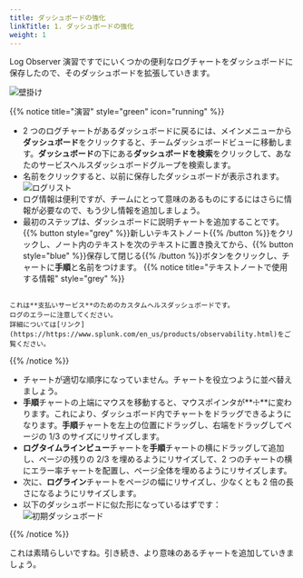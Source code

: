 ```yaml
---
title: ダッシュボードの強化
linkTitle: 1. ダッシュボードの強化
weight: 1
---
```


Log Observer 演習ですでにいくつかの便利なログチャートをダッシュボードに保存したので、そのダッシュボードを拡張していきます。

![壁掛け](../images/wall-mount.png)

{{% notice title="演習" style="green" icon="running" %}}

- 2 つのログチャートがあるダッシュボードに戻るには、メインメニューから**ダッシュボード**をクリックすると、チームダッシュボードビューに移動します。**ダッシュボード**の下にある**ダッシュボードを検索**をクリックして、あなたのサービスヘルスダッシュボードグループを検索します。
- 名前をクリックすると、以前に保存したダッシュボードが表示されます。
  ![ログリスト](../../7-log-observer/images/log-observer-custom-dashboard.png)
- ログ情報は便利ですが、チームにとって意味のあるものにするにはさらに情報が必要なので、もう少し情報を追加しましょう。
- 最初のステップは、ダッシュボードに説明チャートを追加することです。{{% button style="grey" %}}新しいテキストノート{{% /button %}}をクリックし、ノート内のテキストを次のテキストに置き換えてから、{{% button style="blue" %}}保存して閉じる{{% /button %}}ボタンをクリックし、チャートに**手順**と名前をつけます。
  {{% notice title="テキストノートで使用する情報" style="grey" %}}

```text

これは**支払いサービス**のためのカスタムヘルスダッシュボードです。
ログのエラーに注意してください。
詳細については[リンク](https://https://www.splunk.com/en_us/products/observability.html)をご覧ください。

```

{{% /notice %}}

- チャートが適切な順序になっていません。チャートを役立つように並べ替えましょう。
- **手順**チャートの上端にマウスを移動すると、マウスポインタが**☩**に変わります。これにより、ダッシュボード内でチャートをドラッグできるようになります。**手順**チャートを左上の位置にドラッグし、右端をドラッグしてページの 1/3 のサイズにリサイズします。
- **ログタイムラインビュー**チャートを**手順**チャートの横にドラッグして追加し、ページの残りの 2/3 を埋めるようにリサイズして、2 つのチャートの横にエラー率チャートを配置し、ページ全体を埋めるようにリサイズします。
- 次に、**ログライン**チャートをページの幅にリサイズし、少なくとも 2 倍の長さになるようにリサイズします。
- 以下のダッシュボードに似た形になっているはずです：
  ![初期ダッシュボード](../images/initial-dashboard.png)

{{% /notice %}}

これは素晴らしいですね。引き続き、より意味のあるチャートを追加していきましょう。
